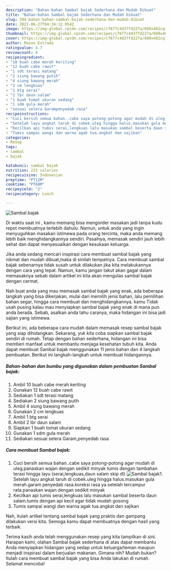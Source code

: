 ```yaml
---
description: "Bahan-bahan Sambal bajak Sederhana dan Mudah Dibuat"
title: "Bahan-bahan Sambal bajak Sederhana dan Mudah Dibuat"
slug: 394-bahan-bahan-sambal-bajak-sederhana-dan-mudah-dibuat
date: 2021-06-27T04:34:12.054Z
image: https://img-global.cpcdn.com/recipes/c7677c4d37fd227a/680x482cq70/sambal-bajak-foto-resep-utama.jpg
thumbnail: https://img-global.cpcdn.com/recipes/c7677c4d37fd227a/680x482cq70/sambal-bajak-foto-resep-utama.jpg
cover: https://img-global.cpcdn.com/recipes/c7677c4d37fd227a/680x482cq70/sambal-bajak-foto-resep-utama.jpg
author: Mason Estrada
ratingvalue: 4.7
reviewcount: 4
recipeingredient:
- "10 buah cabe merah keriting"
- "12 buah cabe rawit"
- "1 sdt terasi matang"
- "2 siung bawang putih"
- "4 siung bawang merah"
- "2 cm lengkuas"
- "1 btg serai"
- "2 lbr daun salam"
- "1 buah tomat ukuran sedang"
- "1 sdm gula merah"
- "sesuai selera Garampenyedab rasa"
recipeinstructions:
- "Cuci bersih semua bahan..cabe saya potong-potong agar mudah di uleg.panaskan wajan dengan sedikit minyak tumis dengan tambahan terasi hingga layu (serai,lengkuas,daun salam skip dl)"
- "Setelah layu angkat taruh di cobek.uleg hingga halus.masukan gula merah.garam penyedab rasa.koreksi rasa ya.setelah tercampur rata.panaskan wajan dengan sedikit minyak"
- "Kecilkan api tumis serai,lengkuas lalu masukan sambal beserta daun salam.tumis dengan api kecil agar tidak mudah gosong"
- "Tumis sampai wangi dan warna agak tua.angkat dan sajikan"
categories:
- Resep
tags:
- sambal
- bajak

katakunci: sambal bajak 
nutrition: 223 calories
recipecuisine: Indonesian
preptime: "PT12M"
cooktime: "PT60M"
recipeyield: "2"
recipecategory: Lunch

---
```



![Sambal bajak](https://img-global.cpcdn.com/recipes/c7677c4d37fd227a/680x482cq70/sambal-bajak-foto-resep-utama.jpg)

Di waktu  saat ini , kamu memang bisa mengorder masakan jadi tanpa kudu repot membuatnya terlebih dahulu. Namun, untuk anda yang ingin menyuguhkan masakan istimewa pada orang tercinta, maka anda memang lebih baik menghidangkannya sendiri. Pasalnya, memasak sendiri jauh lebih sehat dan dapat menyesuaikan dengan kesukaan keluarga.

Jika anda sedang mencari inspirasi cara membuat sambal bajak yang nikmat dan mudah dibuat,maka di sinilah tempatnya. Cara membuat sambal bajak  sebenarnya tidak susah untuk dilakukan jika kita melakukannya dengan cara yang tepat. Namun, kamu jangan takut akan gagal dalam memasaknya 
sebab dalam artikel ini kita akan mengulas sambal bajak dengan cermat.  



Nah buat anda yang mau memasak sambal bajak yang enak, ada beberapa langkah yang bisa dikerjakan, mulai dari memilih jenis bahan, lalu pemilihan bahan segar, hingga cara membuat dan menghidangkannya. kamu Tidak usah pusing kalau mau menyiapkan sambal bajak yang enak di mana pun anda berada. Sebab, asalkan anda  tahu caranya, maka hidangan ini bisa jadi sajian yang istimewa.

Berikut ini, ada beberapa cara mudah dalam memasak resep sambal bajak yang siap dihidangkan. Sekarang, yuk kita coba siapkan sambal bajak sendiri di rumah. Tetap dengan bahan sederhana, hidangan ini bisa memberi manfaat untuk membantu menjaga kesehatan tubuh kita. Anda dapat membuat Sambal bajak menggunakan 11 jenis bahan dan 4 langkah pembuatan. Berikut ini langkah-langkah untuk membuat hidangannya.

<!--inarticleads1-->

##### Bahan-bahan dan bumbu yang digunakan dalam pembuatan Sambal bajak:

1. Ambil 10 buah cabe merah keriting
1. Gunakan 12 buah cabe rawit
1. Sediakan 1 sdt terasi matang
1. Sediakan 2 siung bawang putih
1. Ambil 4 siung bawang merah
1. Gunakan 2 cm lengkuas
1. Ambil 1 btg serai
1. Ambil 2 lbr daun salam
1. Siapkan 1 buah tomat ukuran sedang
1. Gunakan 1 sdm gula merah
1. Sediakan sesuai selera Garam,penyedab rasa




<!--inarticleads2-->

##### Cara membuat Sambal bajak:

1. Cuci bersih semua bahan..cabe saya potong-potong agar mudah di uleg.panaskan wajan dengan sedikit minyak tumis dengan tambahan terasi hingga layu (serai,lengkuas,daun salam skip dl)
<img src="https://img-global.cpcdn.com/steps/dad7572212b0a085/160x128cq70/sambal-bajak-langkah-memasak-1-foto.jpg" alt="Sambal bajak">1. Setelah layu angkat taruh di cobek.uleg hingga halus.masukan gula merah.garam penyedab rasa.koreksi rasa ya.setelah tercampur rata.panaskan wajan dengan sedikit minyak
1. Kecilkan api tumis serai,lengkuas lalu masukan sambal beserta daun salam.tumis dengan api kecil agar tidak mudah gosong
1. Tumis sampai wangi dan warna agak tua.angkat dan sajikan




Nah, itulah artikel tentang  sambal bajak  yang praktis dan gampang dilakukan versi kita. Semoga kamu dapat membuatnya dengan hasil yang terbaik. 

Terima kasih anda telah menggunakan resep yang kita tampilkan di sini. Harapan kami, olahan  Sambal bajak sederhana di atas dapat membantu Anda menyiapkan hidangan yang sedap untuk keluarga/teman maupun menjadi inspirasi dalam berjualan makanan. Gimana nih? Mudah bukan? Itulah cara membuat sambal bajak yang bisa Anda lakukan di rumah. Selamat mencoba!

